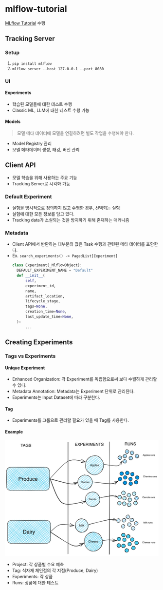 # mlflow-tutorial
[MLflow Tutorial](https://mlflow.org/docs/latest/getting-started/logging-first-model/index.html) 수행

## Tracking Server
### Setup
1. `pip install mlflow`
2. `mlflow server --host 127.0.0.1 --port 8080`
### UI
#### Experiments
- 학습된 모델들에 대한 테스트 수행
- Classic ML, LLM에 대한 테스트 수행 가능
#### Models
> 모델 메타 데이터에 모델을 연결하려면 별도 작업을 수행해야 한다.
- Model Registry 관리
- 모델 메타데이터 생성, 태깅, 버전 관리

## Client API
- 모델 학습을 위해 사용하는 주요 기능
- Tracking Server로 시각화 가능

### Default Experiment
- 실험을 명시적으로 정의하지 않고 수행한 경우, 선택되는 실험
- 실험에 대한 모든 정보를 담고 있다.
- Tracking data가 소실되는 것을 방지하기 위해 존재하는 매커니즘

### Metadata
- Client API에서 반환하는 대부분의 값은 Task 수행과 관련된 메타 데이터를 포함한다.
- Ex. `search_experiments() -> PagedList[Experiment]`
  ```python
  class Experiment(_MlflowObject):
    DEFAULT_EXPERIMENT_NAME = "Default"
    def __init__(
        self,
        experiment_id,
        name,
        artifact_location,
        lifecycle_stage,
        tags=None,
        creation_time=None,
        last_update_time=None,
    ):
        ...
  ```

## Creating Experiments
### Tags vs Experiments
#### Unique Experiment
- Enhanced Organization: 각 Experiment를 독립함으로써 보다 수월하게 관리할 수 있다.
- Metadata Annotation: Metadata는 Experiment 단위로 관리된다.
- Experiments는 Input Dataset에 따라 구분한다.
#### Tag
- Experiments를 그룹으로 관리할 필요가 있을 때 Tag를 사용한다.
#### Example
![alt text](docs/experiments-overview.png)

- Project: 각 상품별 수요 예측
- Tag: 식자재 체인점의 각 지점(Produce, Dairy)
- Experiments: 각 상품
- Runs: 상품에 대한 테스트


